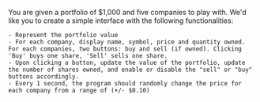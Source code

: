 You are given a portfolio of $1,000 and five companies to play with. We'd like you to create a simple interface with the following functionalities:

	- Represent the portfolio value
	- For each company, display name, symbol, price and quantity owned. For each companies, two buttons: buy and sell (if owned). Clicking 'Buy' buys one share, 'Sell' sells one share.
	- Upon clicking a button, update the value of the portfolio, update the number of shares owned, and enable or disable the "sell" or "buy" buttons accordingly.
	- Every 1 second, the program should randomly change the price for each company from a range of (+/- $0.10)
	